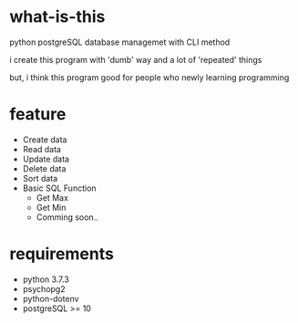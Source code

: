 # what-is-this

python postgreSQL database managemet with CLI method

i create this program with 'dumb' way and a lot of 'repeated' things

but, i think this program good for people who newly learning programming

# feature 

* Create data
* Read data
* Update data
* Delete data 
* Sort data
* Basic SQL Function
    * Get Max
    * Get Min
    * Comming soon..

# requirements

* python 3.7.3
* psychopg2
* python-dotenv
* postgreSQL >= 10


